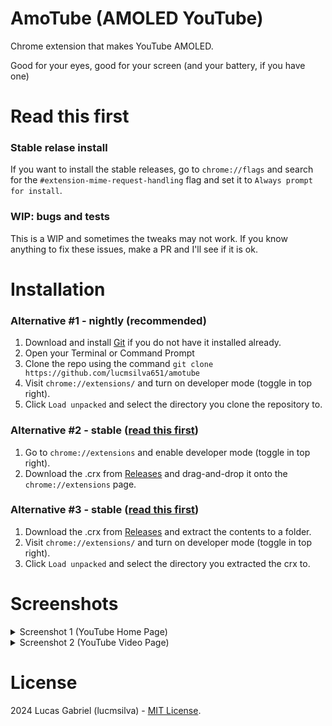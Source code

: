 # AmoTube (AMOLED YouTube)
Chrome extension that makes YouTube AMOLED.

Good for your eyes, good for your screen (and your battery, if you have one)

# Read this first
### Stable relase install
If you want to install the stable releases, go to `chrome://flags` and search for the `#extension-mime-request-handling` flag and set it to `Always prompt for install`.

### WIP: bugs and tests
This is a WIP and sometimes the tweaks may not work. If you know anything to fix these issues, make a PR and I'll see if it is ok.

# Installation
### Alternative #1 - nightly (recommended)
1. Download and install [Git](https://git-scm.com) if you do not have it installed already.
2. Open your Terminal or Command Prompt
3. Clone the repo using the command `git clone https://github.com/lucmsilva651/amotube`
4. Visit `chrome://extensions/` and turn on developer mode (toggle in top right).
5. Click `Load unpacked` and select the directory you clone the repository to.

### Alternative #2 - stable ([read this first](https://github.com/lucmsilva651/amotube/blob/main/README.md#read-this-first))
1. Go to `chrome://extensions` and enable developer mode (toggle in top right).
2. Download the .crx from [Releases](https://github.com/lucmsilva651/amotube/releases/latest/) and drag-and-drop it onto the `chrome://extensions` page.

### Alternative #3 - stable ([read this first](https://github.com/lucmsilva651/amotube/blob/main/README.md#read-this-first))
1. Download the .crx from [Releases](https://github.com/lucmsilva651/amotube/releases/latest/) and extract the contents to a folder.
2. Visit `chrome://extensions/` and turn on developer mode (toggle in top right).
3. Click `Load unpacked` and select the directory you extracted the crx to.

# Screenshots
<details>
  
  <summary>Screenshot 1 (YouTube Home Page)</summary>
  <br>

![](https://telegra.ph/file/649e1a03c2ddbc8d7fee5.jpg)
</details>

<details>
  <summary>Screenshot 2 (YouTube Video Page)</summary>
  <br>
  
![](https://telegra.ph/file/457d96c874e42fcb6c0c3.jpg)
</details>

# License
2024 Lucas Gabriel (lucmsilva) - [MIT License](https://github.com/lucmsilva651/amotube/?tab=MIT-1-ov-file).
